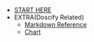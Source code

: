 - [START HERE](/)
- EXTRA(Doscify Related)
  - [Markdown Reference](extra/reference.md)
  - [Chart](extra/chart.md)